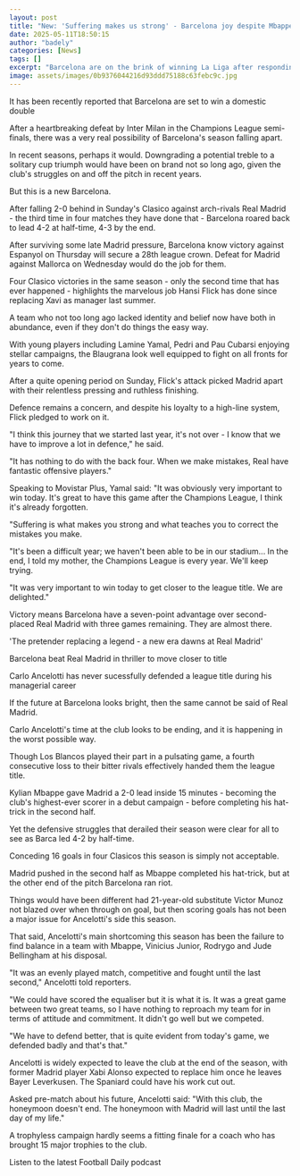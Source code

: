 ```yaml
---
layout: post
title: "New: 'Suffering makes us strong' - Barcelona joy despite Mbappe record"
date: 2025-05-11T18:50:15
author: "badely"
categories: [News]
tags: []
excerpt: "Barcelona are on the brink of winning La Liga after responding to a heartbreaking Champions League exit by beating Real Madrid 4-3 - and their long-te"
image: assets/images/0b9376044216d93ddd75188c63febc9c.jpg
---
```


It has been recently reported that Barcelona are set to win a domestic double

After a heartbreaking defeat by Inter Milan in the Champions League semi-finals, there was a very real possibility of Barcelona's season falling apart.

In recent seasons, perhaps it would. Downgrading a potential treble to a solitary cup triumph would have been on brand not so long ago, given the club's struggles on and off the pitch in recent years.

But this is a new Barcelona.

After falling 2-0 behind in Sunday's Clasico against arch-rivals Real Madrid - the third time in four matches they have done that - Barcelona roared back to lead 4-2 at half-time, 4-3 by the end.

After surviving some late Madrid pressure, Barcelona know victory against Espanyol on Thursday will secure a 28th league crown. Defeat for Madrid against Mallorca on Wednesday would do the job for them.

Four Clasico victories in the same season - only the second time that has ever happened - highlights the marvelous job Hansi Flick has done since replacing Xavi as manager last summer.

A team who not too long ago lacked identity and belief now have both in abundance, even if they don't do things the easy way.

With young players including Lamine Yamal, Pedri and Pau Cubarsi enjoying stellar campaigns, the Blaugrana look well equipped to fight on all fronts for years to come.

After a quite opening period on Sunday, Flick's attack picked Madrid apart with their relentless pressing and ruthless finishing.

Defence remains a concern, and despite his loyalty to a high-line system, Flick pledged to work on it.

"I think this journey that we started last year, it's not over - I know that we have to improve a lot in defence," he said.

"It has nothing to do with the back four. When we make mistakes, Real have fantastic offensive players."

Speaking to Movistar Plus, Yamal said: "It was obviously very important to win today. It's great to have this game after the Champions League, I think it's already forgotten.

"Suffering is what makes you strong and what teaches you to correct the mistakes you make.

"It's been a difficult year; we haven't been able to be in our stadium... In the end, I told my mother, the Champions League is every year. We'll keep trying.

"It was very important to win today to get closer to the league title. We are delighted."

Victory means Barcelona have a seven-point advantage over second-placed Real Madrid with three games remaining. They are almost there.

'The pretender replacing a legend - a new era dawns at Real Madrid'

Barcelona beat Real Madrid in thriller to move closer to title

Carlo Ancelotti has never sucessfully defended a league title during his managerial career

If the future at Barcelona looks bright, then the same cannot be said of Real Madrid.

Carlo Ancelotti's time at the club looks to be ending, and it is happening in the worst possible way.

Though Los Blancos played their part in a pulsating game, a fourth consecutive loss to their bitter rivals effectively handed them the league title.

Kylian Mbappe gave Madrid a 2-0 lead inside 15 minutes - becoming the club's highest-ever scorer in a debut campaign - before completing his hat-trick in the second half.

Yet the defensive struggles that derailed their season were clear for all to see as Barca led 4-2 by half-time.

Conceding 16 goals in four Clasicos this season is simply not acceptable.

Madrid pushed in the second half as Mbappe completed his hat-trick, but at the other end of the pitch Barcelona ran riot.

Things would have been different had 21-year-old substitute Victor Munoz not blazed over when through on goal, but then scoring goals has not been a major issue for Ancelotti's side this season.

That said, Ancelotti's main shortcoming this season has been the failure to find balance in a team with Mbappe, Vinicius Junior, Rodrygo and Jude Bellingham at his disposal.

"It was an evenly played match, competitive and fought until the last second," Ancelotti told reporters.

"We could have scored the equaliser but it is what it is. It was a great game between two great teams, so I have nothing to reproach my team for in terms of attitude and commitment. It didn't go well but we competed.

"We have to defend better, that is quite evident from today's game, we defended badly and that's that."

Ancelotti is widely expected to leave the club at the end of the season, with former Madrid player Xabi Alonso expected to replace him once he leaves Bayer Leverkusen. The Spaniard could have his work cut out.

Asked pre-match about his future, Ancelotti said:  "With this club, the honeymoon doesn't end. The honeymoon with Madrid will last until the last day of my life."

A trophyless campaign hardly seems a fitting finale for a coach who has brought 15 major trophies to the club.

Listen to the latest Football Daily podcast

